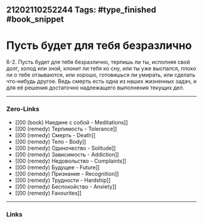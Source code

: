 21202110252244
Tags: #type_finished #book_snippet 
---
# Пусть будет для тебя безразлично

 6-2. Пусть будет для тебя безразлично, терпишь ли ты, исполняя свой долг, холод или зной, клонит ли тебя ко сну, или ты уже выспался, плохо ли о тебе отзываются, или хорошо, готовишься ли умирать, или сделать что-нибудь другое. Ведь смерть есть одна из наших жизненных задач, и для её решения достаточно надлежащего выполнения текущих дел. 

---
### Zero-Links
 - [[00 (book) Наедине с собой - Meditations]]
 - [[00 (remedy) Терпимость - Tolerance]]
 - [[00 (remedy) Смерть - Death]]
 - [[00 (remedy) Тело - Body]]
 - [[00 (remedy) Одиночество - Solitude]]
 - [[00 (remedy) Зависимость - Addiction]]
 - [[00 (remedy) Недовольство - Complaints]]
 - [[00 (remedy) Будущее - Future]]
 - [[00 (remedy) Признание - Recognition]]
 - [[00 (remedy) Трудности - Hardship]]
 - [[00 (remedy) Беспокойство - Anxiety]]
 - [[00 (remedy) Favourites]]
---
### Links
